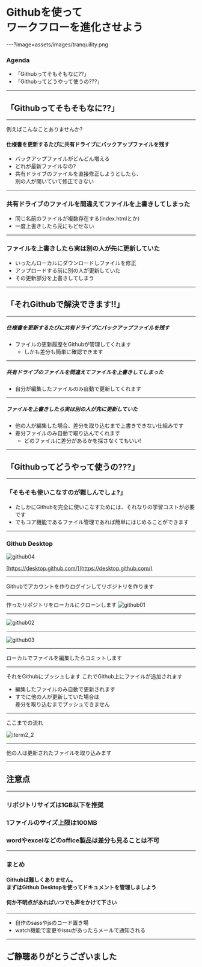 <h1 class="noto">Githubを使って<br>ワークフローを進化させよう</h1>

---?image=assets/images/tranquility.png

### Agenda

- 「Githubってそもそもなに??」
- 「Githubってどうやって使うの???」

---

## 「Githubってそもそもなに??」

---

例えばこんなことありませんか?

#### 仕様書を更新するたびに共有ドライブにバックアップファイルを残す

- バックアップファイルがどんどん増える
- どれが最新ファイルなの?
- 共有ドライブのファイルを直接修正しようとしたら、<br>別の人が開いていて修正できない

---

### 共有ドライブのファイルを間違えてファイルを上書きしてしまった

- 同じ名前のファイルが複数存在する(index.htmlとか)
- 一度上書きしたら元にもどせない

---

### ファイルを上書きしたら実は別の人が先に更新していた

- いったんローカルにダウンロードしファイルを修正
- アップロードする前に別の人が更新していた
- その更新部分を上書きしてしまう

---

## 「それGithubで解決できます!!」

---

##### 仕様書を更新するたびに共有ドライブにバックアップファイルを残す

- ファイルの更新履歴をGithubが管理してくれます
  - しかも差分も簡単に確認できます

---

##### 共有ドライブのファイルを間違えてファイルを上書きしてしまった

- 自分が編集したファイルのみ自動で更新してくれます

---

##### ファイルを上書きしたら実は別の人が先に更新していた

- 他の人が編集した場合、差分を取り込むまで上書きできない仕組みです
- 差分ファイルのみ自動で取り込んでくれます
  - どのファイルに差分があるかを探さなくてもいい!

---

## 「Githubってどうやって使うの???」

---

### 「そもそも使いこなすのが難しんでしょ?」

- たしかにGithubを完全に使いこなすためには、それなりの学習コストが必要です
- でもコア機能であるファイル管理であれば簡単にはじめることができます

---

### Github Desktop
![github04](assets/images/github04.png)

[https://desktop.github.com/](https://desktop.github.com/)

---

Githubでアカウントを作りログインしてリポジトリを作ります

---

作ったリポジトリをローカルにクローンします
![github01](assets/images/github01.png)

---

![github02](assets/images/github02.png)

---

![github03](assets/images/github03.png)

---

ローカルでファイルを編集したらコミットします

---

それをGithubにプッシュします
これでGithub上にファイルが追加されます

- 編集したファイルのみ自動で更新されます
- すでに他の人が更新していた場合は<br>差分を取り込むまでプッシュできません

---

ここまでの流れ

![iterm2_2](assets/images/github05.png)

---

他の人は更新されたファイルを取り込みます

---

## 注意点

---

### リポジトリサイズは1GB以下を推奨
### 1ファイルのサイズ上限は100MB
### wordやexcelなどのoffice製品は差分も見ることは不可

---

### まとめ

#### Githubは難しくありません。<br>まずはGithub Desktopを使ってドキュメントを管理しましよう
#### 何か不明点があればいつでも声をかけて下さい

---

- 自作のsassやjsのコード置き場
- watch機能で変更やissuがあったらメールで通知される


---

## ご静聴ありがとうございました
